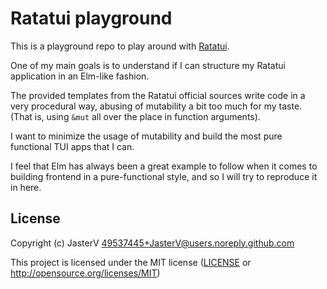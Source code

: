 # Ratatui playground

This is a playground repo to play around with [Ratatui](https://ratatui.rs/).

One of my main goals is to understand if I can structure my Ratatui application in an Elm-like fashion.

The provided templates from the Ratatui official sources write code in a very procedural way, abusing of mutability a bit too much for my taste. (That is, using `&mut` all over the place in function arguments).

I want to minimize the usage of mutability and build the most pure functional TUI apps that I can.

I feel that Elm has always been a great example to follow when it comes to building frontend in a pure-functional style, and so I will try to reproduce it in here.

## License

Copyright (c) JasterV <49537445+JasterV@users.noreply.github.com>

This project is licensed under the MIT license ([LICENSE] or <http://opensource.org/licenses/MIT>)

[LICENSE]: ./LICENSE
